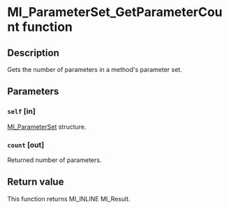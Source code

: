 # MI_ParameterSet_GetParameterCount function

## Description

Gets the number of parameters in a method's parameter set.

## Parameters

### `self` [in]

[MI_ParameterSet](https://learn.microsoft.com/windows/desktop/api/mi/ns-mi-mi_parameterset) structure.

### `count` [out]

Returned number of parameters.

## Return value

This function returns MI_INLINE MI_Result.